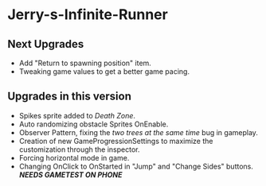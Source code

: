 # Jerry-s-Infinite-Runner
## Next Upgrades
- Add "Return to spawning position" item.
- Tweaking game values to get a better game pacing.

## Upgrades in this version
- Spikes sprite added to _Death Zone_.
- Auto randomizing obstacle Sprites OnEnable.
- Observer Pattern, fixing the _two trees at the same time_ bug in gameplay.
- Creation of new GameProgressionSettings to maximize the customization through the inspector.
- Forcing horizontal mode in game.
- Changing OnClick to OnStarted in "Jump" and "Change Sides" buttons. _**NEEDS GAMETEST ON PHONE**_

